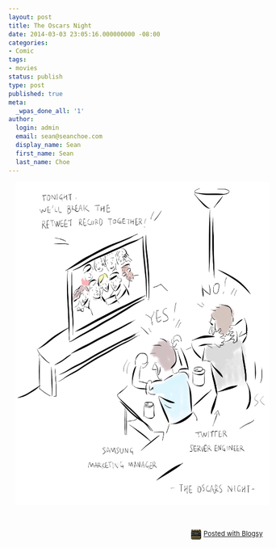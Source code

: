 ```yaml
---
layout: post
title: The Oscars Night
date: 2014-03-03 23:05:16.000000000 -08:00
categories:
- Comic
tags:
- movies
status: publish
type: post
published: true
meta:
  _wpas_done_all: '1'
author:
  login: admin
  email: sean@seanchoe.com
  display_name: Sean
  first_name: Sean
  last_name: Choe
---
```

<div class="separator" style="clear: both; text-align: center;"><a href="http://seanchoe.com/blog/wp-content/uploads/2014/03/wpid-Photo-Mar-3-2014-1059-PM.jpg" target="_blank" style="margin-left: 1em; margin-right: 1em;"><img src="assets/wpid-Photo-Mar-3-2014-1059-PM.jpg" id="blogsy-1393916667071.4214" class="aligncenter" width="640" height="640" alt="Tonight, we&#39;ll break the retweet record together! Yes! No! Samsung marketing manager / Twitter server engineer - The Oscars Night -" /></a></div>
<p>&nbsp;</p>
<div style="text-align: right; font-size: small; clear: both;" id="blogsy_footer"><a href="http://blogsyapp.com" target="_blank"><img src="assets/blogsy_footer_icon.png" alt="Posted with Blogsy" style="vertical-align: middle; margin-right: 5px;" width="20" height="20" />Posted with Blogsy</a></div>
